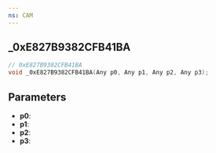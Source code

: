 ```yaml
---
ns: CAM
---
```

## _0xE827B9382CFB41BA

```c
// 0xE827B9382CFB41BA
void _0xE827B9382CFB41BA(Any p0, Any p1, Any p2, Any p3);
```


## Parameters
* **p0**: 
* **p1**: 
* **p2**: 
* **p3**: 

